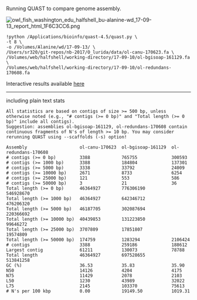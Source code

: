 Running QUAST to compare genome assembly. 

<img src="http://eagle.fish.washington.edu/cnidarian/skitch/owl_fish_washington_edu_halfshell_bu-alanine-wd_17-09-13_report_html_1F6C3CC6.png" alt="owl_fish_washington_edu_halfshell_bu-alanine-wd_17-09-13_report_html_1F6C3CC6.png"/>

```
!python /Applications/bioinfo/quast-4.5/quast.py \
-t 8 \
-o /Volumes/Alanine/wd/17-09-13/ \
/Users/sr320/git-repos/nb-2017/O_lurida/data/ol-canu-170623.fa \
/Volumes/web/halfshell/working-directory/17-09-10/ol-bgisoap-161129.fa \
/Volumes/web/halfshell/working-directory/17-09-10/ol-redundans-170608.fa
```

Interactive results available [here](http://owl.fish.washington.edu/halfshell/bu-alanine-wd/17-09-13/report.html) 


---

including plain text stats

```
All statistics are based on contigs of size >= 500 bp, unless otherwise noted (e.g., "# contigs (>= 0 bp)" and "Total length (>= 0 bp)" include all contigs).
Suggestion: assemblies ol-bgisoap-161129, ol-redundans-170608 contain continuous fragments of N's of length >= 10 bp. You may consider rerunning QUAST using --scaffolds (-s) option!

Assembly                    ol-canu-170623  ol-bgisoap-161129  ol-redundans-170608
# contigs (>= 0 bp)         3388            765755             300593             
# contigs (>= 1000 bp)      3388            184804             137301             
# contigs (>= 5000 bp)      3338            33792              24009              
# contigs (>= 10000 bp)     2671            8733               6254               
# contigs (>= 25000 bp)     121             553                586                
# contigs (>= 50000 bp)     3               21                 36                 
Total length (>= 0 bp)      46364927        776306190          546928670          
Total length (>= 1000 bp)   46364927        642346712          476206320          
Total length (>= 5000 bp)   46187705        302087694          220366692          
Total length (>= 10000 bp)  40439853        131223850          99646272           
Total length (>= 25000 bp)  3707809         17851807           19574809           
Total length (>= 50000 bp)  174759          1283294            2106424            
# contigs                   3388            259186             188612             
Largest contig              61211           130073             78788              
Total length                46364927        697528655          513841258          
GC (%)                      36.53           35.83              35.90              
N50                         14126           4204               4175               
N75                         11429           2078               2103               
L50                         1230            43989              32022              
L75                         2145            103370             75613              
# N's per 100 kbp           0.00            19149.50           1019.31            
```
